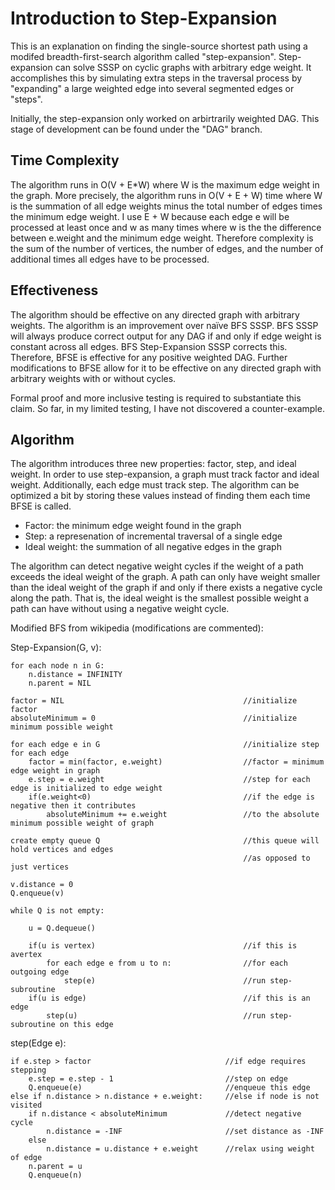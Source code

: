 # Introduction to Step-Expansion
This is an explanation on finding the single-source shortest path using a modifed breadth-first-search algorithm called  "step-expansion". Step-expansion can solve SSSP on cyclic graphs with arbitrary edge weight. 
It accomplishes this by simulating extra steps in the traversal process by "expanding"
a large weighted edge into several segmented edges or "steps".

Initially, the step-expansion only worked on arbirtrarily weighted DAG. This stage of development can be found under the "DAG" branch.

## Time Complexity
The algorithm runs in O(V + E*W) where W is the maximum edge weight in the graph. More precisely, the algorithm runs in O(V + E + W) time where W is the summation of all edge weights minus the total number of edges times the minimum edge weight. I use E + W because each edge e will be processed at least once and w as many times where w is the the difference between e.weight and the  minimum edge weight. Therefore complexity is the sum of the number of vertices, the number of edges, and the number of additional times all edges have to be processed.

## Effectiveness
The algorithm should be effective on any directed graph with arbitrary weights. The algorithm is an improvement over naïve BFS SSSP. BFS SSSP will always produce correct output for any DAG if and only if edge weight is constant across all edges. BFS Step-Expansion SSSP corrects this. Therefore, BFSE is effective for any positive weighted DAG. Further modifications to BFSE allow for it to be effective on any directed graph with arbitrary weights with or without cycles.

Formal proof and more inclusive testing is required to substantiate this claim. So far, in my limited testing, I have not discovered a counter-example.

## Algorithm
The algorithm introduces three new properties: factor, step, and ideal weight.
In order to use step-expansion, a graph must track factor and ideal weight.
Additionally, each edge must track step.
The algorithm can be optimized a bit by storing 
these values instead of finding them each time BFSE is called.

 * Factor: the minimum edge weight found in the graph
 * Step: a represenation of incremental traversal of a single edge
 * Ideal weight: the summation of all negative edges in the graph

The algorithm can detect negative weight cycles if the weight of a path exceeds
the ideal weight of the graph. A path can only have weight smaller than 
the ideal weight of the graph if and only if there exists a negative cycle 
along the path. That is, the ideal weight is the smallest possible weight
a path can have without using a negative weight cycle.

Modified BFS from wikipedia (modifications are commented):

<source lang="java" line>
Step-Expansion(G, v):
    
    for each node n in G:            
        n.distance = INFINITY        
        n.parent = NIL

    factor = NIL                                        //initialize factor
    absoluteMinimum = 0                                 //initialize minimum possible weight
    
    for each edge e in G                                //initialize step for each edge
        factor = min(factor, e.weight)                  //factor = minimum edge weight in graph
        e.step = e.weight                               //step for each edge is initialized to edge weight
        if(e.weight<0)                                  //if the edge is negative then it contributes
            absoluteMinimum += e.weight                 //to the absolute minimum possible weight of graph

    create empty queue Q                                //this queue will hold vertices and edges
                                                        //as opposed to just vertices

    v.distance = 0
    Q.enqueue(v)                      

    while Q is not empty:        
    
        u = Q.dequeue()
    
        if(u is vertex)                                 //if this is avertex 
            for each edge e from u to n:                //for each outgoing edge
                step(e)                                 //run step-subroutine 
        if(u is edge)                                   //if this is an edge
            step(u)                                     //run step-subroutine on this edge
            
</source>

<source lang="java" line>
step(Edge e):

    if e.step > factor                              //if edge requires stepping
        e.step = e.step - 1                         //step on edge
        Q.enqueue(e)                                //enqueue this edge
    else if n.distance > n.distance + e.weight:     //else if node is not visited
        if n.distance < absoluteMinimum             //detect negative cycle
            n.distance = -INF                       //set distance as -INF
        else
            n.distance = u.distance + e.weight      //relax using weight of edge
        n.parent = u
        Q.enqueue(n)
</source>

